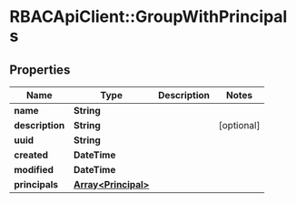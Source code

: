 # RBACApiClient::GroupWithPrincipals

## Properties
Name | Type | Description | Notes
------------ | ------------- | ------------- | -------------
**name** | **String** |  | 
**description** | **String** |  | [optional] 
**uuid** | **String** |  | 
**created** | **DateTime** |  | 
**modified** | **DateTime** |  | 
**principals** | [**Array&lt;Principal&gt;**](Principal.md) |  | 


